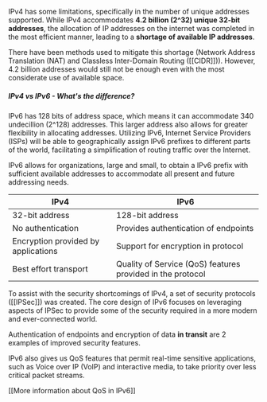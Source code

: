 
IPv4 has some limitations, specifically in the number of unique addresses supported. While IPv4 accommodates **4.2 billion (2^32) unique 32-bit addresses**, the allocation of IP addresses on the internet was completed in the most efficient manner, leading to a **shortage of available IP addresses**.

There have been methods used to mitigate this shortage (Network Address Translation (NAT) and Classless Inter-Domain Routing ([[CIDR]])). However, 4.2 billion addresses would still not be enough even with the most considerate use of available space. 

##### IPv4 vs IPv6 - What's the difference?

IPv6 has 128 bits of address space, which means it can accommodate 340 undecillion (2^128) addresses. This larger address also allows for greater flexibility in allocating addresses. Utilizing IPv6, Internet Service Providers (ISPs) will be able to geographically assign IPv6 prefixes to different parts of the world, facilitating a simplification of routing traffic over the Internet. 

IPv6 allows for organizations, large and small, to obtain a IPv6 prefix with sufficient available addresses to accommodate all present and future addressing needs.

| IPv4                                | IPv6                                                       |
| ----------------------------------- | ---------------------------------------------------------- |
| 32-bit address                      | 128-bit address                                            |
| No authentication                   | Provides authentication of endpoints                       |
| Encryption provided by applications | Support for encryption in protocol                         |
| Best effort transport               | Quality of Service (QoS) features provided in the protocol |

To assist with the security shortcomings of IPv4, a set of security protocols ([[IPSec]]) was created. The core design of IPv6 focuses on leveraging aspects of IPSec to provide some of the security required in a more modern and ever-connected world.

Authentication of endpoints and encryption of data **in transit** are 2 examples of improved security features. 

IPv6 also gives us QoS features that permit real-time sensitive applications, such as Voice over IP (VoIP) and interactive media, to take priority over less critical packet streams. 

[[More information about QoS in IPv6]]